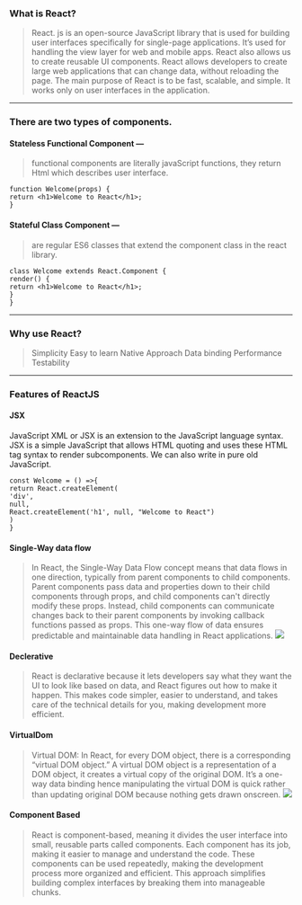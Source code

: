 ### What is React?
> React. js is an open-source JavaScript library that is used for building user interfaces specifically for single-page applications. 
It’s used for handling the view layer for web and mobile apps. React also allows us to create reusable UI components. React allows
developers to create large web applications that can change data, without reloading the page. The main purpose of React is to be fast,
scalable, and simple. It works only on user interfaces in the application.
---
### There are two types of components.

#### Stateless Functional Component — 
> functional components are literally javaScript functions, they return Html which describes user interface.
```
function Welcome(props) {
return <h1>Welcome to React</h1>;
}
```
#### Stateful Class Component — 
> are regular ES6 classes that extend the component class in the react library.
```
class Welcome extends React.Component {
render() {
return <h1>Welcome to React</h1>;
}
}
```
---
### Why use React?
> Simplicity
> Easy to learn
> Native Approach
> Data binding
> Performance
> Testability
---
### Features of ReactJS
#### JSX
JavaScript XML or JSX is an extension to the JavaScript language syntax. JSX is a simple JavaScript that allows HTML quoting and 
uses these HTML tag syntax to render subcomponents. We can also write in pure old JavaScript.
```
const Welcome = () =>{
return React.createElement(
'div',
null,
React.createElement('h1', null, "Welcome to React")
)
}
```
#### Single-Way data flow
> In React, the Single-Way Data Flow concept means that data flows in one direction, typically from parent components to child components.
Parent components pass data and properties down to their child components through props, and child components can't directly modify these props.
Instead, child components can communicate changes back to their parent components by invoking callback functions passed as props.
This one-way flow of data ensures predictable and maintainable data handling in React applications.
![](https://miro.medium.com/v2/resize:fit:4800/format:webp/1*Vl-qdsXdv0wmf_NqgexA7A.jpeg)
#### Declerative
>React is declarative because it lets developers say what they want the UI to look like based on data, and React figures out how to make it happen.
This makes code simpler, easier to understand, and takes care of the technical details for you, making development more efficient.
#### VirtualDom
>Virtual DOM:
> In React, for every DOM object, there is a corresponding “virtual DOM object.” A virtual DOM object is a representation of a DOM object,
it creates a virtual copy of the original DOM. It’s a one-way data binding hence manipulating the virtual DOM is quick rather than updating
original DOM because nothing gets drawn onscreen.
![](https://miro.medium.com/v2/resize:fit:4800/format:webp/1*qs4fwxMT-QIvfujHPzNuXw.png)
#### Component Based
>React is component-based, meaning it divides the user interface into small, reusable parts called components. Each component has its job,
making it easier to manage and understand the code. These components can be used repeatedly, making the development process more organized
and efficient. This approach simplifies building complex interfaces by breaking them into manageable chunks.
